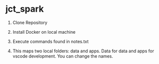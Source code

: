 # jct_spark

1. Clone Repository 

2. Install Docker on local machine

3. Execute commands found in notes.txt

4. This maps two local folders: data and apps.  Data for data and apps for vscode development. You can change the names.

